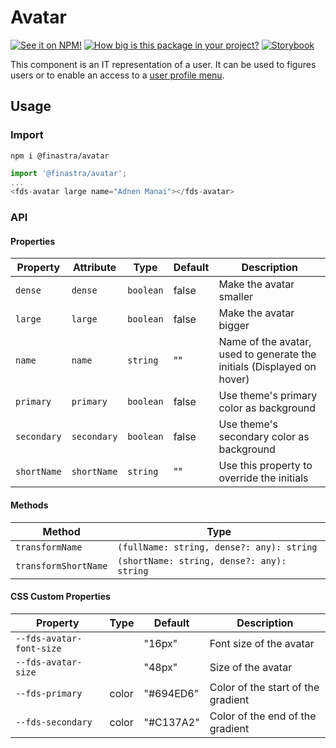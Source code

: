 # Avatar

[![See it on NPM!](https://img.shields.io/npm/v/@finastra/avatar?style=for-the-badge)](https://www.npmjs.com/package/@finastra/avatar)
[![How big is this package in your project?](https://img.shields.io/bundlephobia/minzip/@finastra/avatar?style=for-the-badge)](https://bundlephobia.com/result?p=@finastra/avatar)
[![Storybook](https://shields.io/badge/-Play%20with%20this%20web%20component-2a0481?logo=storybook&style=for-the-badge)](https://finastra.github.io/finastra-design-system/?path=/story/graphic-elements-avatar--default)

This component is an IT representation of a user. It can be used to figures users or to enable an access to a [user profile menu](https://github.com/Finastra/finastra-design-system/blob/master/libs/web-components/user-profile/README.md).

## Usage

### Import

```
npm i @finastra/avatar
```

```ts
import '@finastra/avatar';
...
<fds-avatar large name="Adnen Manai"></fds-avatar>
```

### API

<!-- DOC -->

#### Properties

| Property    | Attribute   | Type      | Default | Description                                                            |
| ----------- | ----------- | --------- | ------- | ---------------------------------------------------------------------- |
| `dense`     | `dense`     | `boolean` | false   | Make the avatar smaller                                                |
| `large`     | `large`     | `boolean` | false   | Make the avatar bigger                                                 |
| `name`      | `name`      | `string`  | ""      | Name of the avatar, used to generate the initials (Displayed on hover) |
| `primary`   | `primary`   | `boolean` | false   | Use theme's primary color as background                                |
| `secondary` | `secondary` | `boolean` | false   | Use theme's secondary color as background                              |
| `shortName` | `shortName` | `string`  | ""      | Use this property to override the initials                             |

#### Methods

| Method               | Type                                       |
| -------------------- | ------------------------------------------ |
| `transformName`      | `(fullName: string, dense?: any): string`  |
| `transformShortName` | `(shortName: string, dense?: any): string` |

#### CSS Custom Properties

| Property                 | Type  | Default   | Description                        |
| ------------------------ | ----- | --------- | ---------------------------------- |
| `--fds-avatar-font-size` |       | "16px"    | Font size of the avatar            |
| `--fds-avatar-size`      |       | "48px"    | Size of the avatar                 |
| `--fds-primary`          | color | "#694ED6" | Color of the start of the gradient |
| `--fds-secondary`        | color | "#C137A2" | Color of the end of the gradient   |

<!-- /DOC -->
